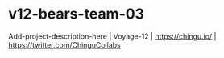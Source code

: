 # v12-bears-team-03
Add-project-description-here | Voyage-12 | https://chingu.io/ | https://twitter.com/ChinguCollabs
